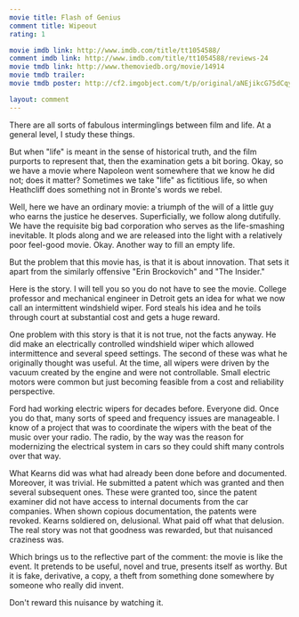 ```yaml
---
movie title: Flash of Genius
comment title: Wipeout
rating: 1

movie imdb link: http://www.imdb.com/title/tt1054588/
comment imdb link: http://www.imdb.com/title/tt1054588/reviews-24
movie tmdb link: http://www.themoviedb.org/movie/14914
movie tmdb trailer: 
movie tmdb poster: http://cf2.imgobject.com/t/p/original/aNEjikcG75dCqyvKqU0KVJVnQ5F.jpg

layout: comment
---
```


There are all sorts of fabulous interminglings between film and life. At a general level, I study these things. 

But when "life" is meant in the sense of historical truth, and the film purports to represent that, then the examination gets a bit boring. Okay, so we have a movie where Napoleon went somewhere that we know he did not; does it matter? Sometimes we take "life" as fictitious life, so when Heathcliff does something not in Bronte's words we rebel.

Well, here we have an ordinary movie: a triumph of the will of a little guy who earns the justice he deserves. Superficially, we follow along dutifully. We have the requisite big bad corporation who serves as the life-smashing inevitable. It plods along and we are released into the light with a relatively poor feel-good movie. Okay. Another way to fill an empty life.

But the problem that this movie has, is that it is about innovation. That sets it apart from the similarly offensive "Erin Brockovich" and "The Insider."

Here is the story. I will tell you so you do not have to see the movie. College professor and mechanical engineer in Detroit gets an idea for what we now call an intermittent windshield wiper. Ford steals his idea and he toils through court at substantial cost and gets a huge reward.

One problem with this story is that it is not true, not the facts anyway. He did make an electrically controlled windshield wiper which allowed intermittence and several speed settings. The second of these was what he originally thought was useful. At the time, all wipers were driven by the vacuum created by the engine and were not controllable. Small electric motors were common but just becoming feasible from a cost and reliability perspective.

Ford had working electric wipers for decades before. Everyone did. Once you do that, many sorts of speed and frequency issues are manageable. I know of a project that was to coordinate the wipers with the beat of the music over your radio. The radio, by the way was the reason for modernizing the electrical system in cars so they could shift many controls over that way.

What Kearns did was what had already been done before and documented. Moreover, it was trivial. He submitted a patent which was granted and then several subsequent ones. These were granted too, since the patent examiner did not have access to internal documents from the car companies. When shown copious documentation, the patents were revoked. Kearns soldiered on, delusional. What paid off what that delusion. The real story was not that goodness was rewarded, but that nuisanced craziness was. 

Which brings us to the reflective part of the comment: the movie is like the event. It pretends to be useful, novel and true, presents itself as worthy. But it is fake, derivative, a copy, a theft from something done somewhere by someone who really did invent.

Don't reward this nuisance by watching it.